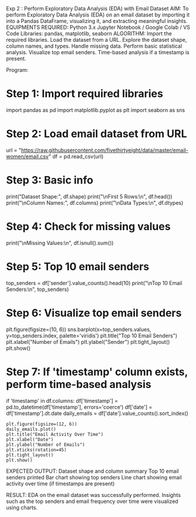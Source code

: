 Exp 2 : Perform Exploratory Data Analysis (EDA) with Email Dataset
AIM:
To perform Exploratory Data Analysis (EDA) on an email dataset by importing it into a Pandas DataFrame, visualizing it, and extracting meaningful insights.
EQUIPMENTS REQUIRED:
Python 3.x
Jupyter Notebook / Google Colab / VS Code
Libraries: pandas, matplotlib, seaborn
ALGORITHM:
Import the required libraries.
Load the dataset from a URL.
Explore the dataset shape, column names, and types.
Handle missing data.
Perform basic statistical analysis.
Visualize top email senders.
Time-based analysis if a timestamp is present.

Program:

# Step 1: Import required libraries
import pandas as pd
import matplotlib.pyplot as plt
import seaborn as sns

# Step 2: Load email dataset from URL
url = "https://raw.githubusercontent.com/fivethirtyeight/data/master/email-women/email.csv"
df = pd.read_csv(url)

# Step 3: Basic info
print("Dataset Shape:", df.shape)
print("\nFirst 5 Rows:\n", df.head())
print("\nColumn Names:", df.columns)
print("\nData Types:\n", df.dtypes)

# Step 4: Check for missing values
print("\nMissing Values:\n", df.isnull().sum())

# Step 5: Top 10 email senders
top_senders = df['sender'].value_counts().head(10)
print("\nTop 10 Email Senders:\n", top_senders)

# Step 6: Visualize top email senders
plt.figure(figsize=(10, 6))
sns.barplot(x=top_senders.values, y=top_senders.index, palette='viridis')
plt.title("Top 10 Email Senders")
plt.xlabel("Number of Emails")
plt.ylabel("Sender")
plt.tight_layout()
plt.show()

# Step 7: If 'timestamp' column exists, perform time-based analysis
if 'timestamp' in df.columns:
    df['timestamp'] = pd.to_datetime(df['timestamp'], errors='coerce')
    df['date'] = df['timestamp'].dt.date
    daily_emails = df['date'].value_counts().sort_index()
    
    plt.figure(figsize=(12, 6))
    daily_emails.plot()
    plt.title("Email Activity Over Time")
    plt.xlabel("Date")
    plt.ylabel("Number of Emails")
    plt.xticks(rotation=45)
    plt.tight_layout()
    plt.show()


EXPECTED OUTPUT:
Dataset shape and column summary
Top 10 email senders printed
Bar chart showing top senders
Line chart showing email activity over time (if timestamps are present)

RESULT:
EDA on the email dataset was successfully performed. Insights such as the top senders and email frequency over time were visualized using charts.
